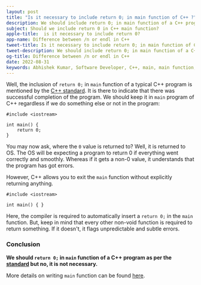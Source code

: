 ```yaml
---
layout: post
title: "Is it necessary to include return 0; in main function of C++ ?"
description: We should include return 0; in main function of a C++ program as per the standard but no, it is not necessary.
subject: Should we include return 0 in C++ main function?
apple-title:  is it necessary to include return 0?
app-name: Difference between /n or endl in C++
tweet-title: Is it necessary to include return 0; in main function of C++ ?
tweet-description: We should include return 0; in main function of a C++ program as per the standard but no, it is not necessary.
og-title: Difference between /n or endl in C++
date: 2022-08-31
keywords: Abhishek Kumar, Software Developer, C++, main, main function, return 0, necessity
---
```


Well, the inclusion of `return 0;` in `main` function of a typical C++ program is mentioned by the [C++ standard](https://isocpp.org/std/the-standard). It is there to indicate that there was successful completion of the program.
We should keep it in `main` program of C++ regardless if we do something else or not in the program:

```
#include <iostream>

int main() {
	return 0;
}
```

You may now ask, where the `0` value is returned to? Well, it is returned to OS. The OS will be expecting a program to return 0 if everything went correctly and smoothly. Whereas if it gets a non-0 value, it understands that the program has got errors.

However, C++ allows you to exit the `main` function without explicitly returning anything. 

```
#include <iostream>

int main() { }
```

Here, the compiler is required to automatically insert a `return 0;` in the `main` function.  But, keep in mind that every other non-void function is required to return something. If it doesn't, it flags unpredictable and subtle errors.

### Conclusion

**We should `return 0;` in `main` function of a C++ program as per the [standard](https://isocpp.org/std/the-standard) but no, it is not necessary.**

More details on writing `main` function can be found [here](https://mr-kumar-abhishek.github.io/blog/2020/04/11/overview-of-main-function-in-c-and-c-plus-plus).
